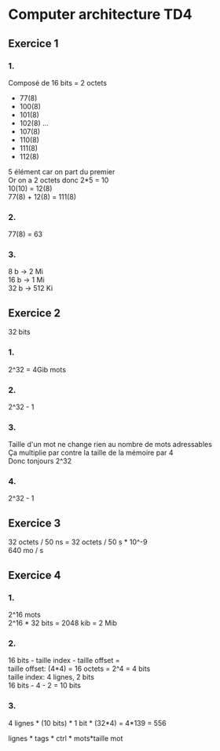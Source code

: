 # Computer architecture TD4

## Exercice 1

### 1.

Composé de 16 bits = 2 octets     

- 77(8)
- 100(8)
- 101(8)
- 102(8)
...
- 107(8)
- 110(8)
- 111(8)
- 112(8)

5 élément car on part du premier     
Or on a 2 octets donc 2\*5 = 10      
10(10) = 12(8)     
77(8) + 12(8) = 111(8) 

### 2.

77(8) = 63

### 3.
8 b -> 2 Mi     
16 b -> 1 Mi      
32 b -> 512 Ki      

## Exercice 2

32 bits     

### 1.
2^32 = 4Gib mots    
### 2.
2^32 - 1
### 3.
Taille d'un mot ne change rien au nombre de mots adressables      
Ça multiplie par contre la taille de la mémoire par 4     
Donc tonjours 2^32
### 4.
2^32 - 1

## Exercice 3

32 octets / 50 ns = 32 octets / 50 s \* 10^-9     
640 mo / s 

## Exercice 4

### 1.
2^16 mots     
2^16 \* 32 bits = 2048 kib = 2 Mib     

### 2.
16 bits - taille index - taille offset =   
taille offset: (4\*4) = 16 octets = 2^4 = 4 bits     
taille index: 4 lignes, 2 bits      
16 bits - 4 - 2 = 10 bits     

### 3.

4 lignes * (10 bits) * 1 bit * (32\*4) = 4\*139 = 556     

lignes * tags * ctrl * mots\*taille mot